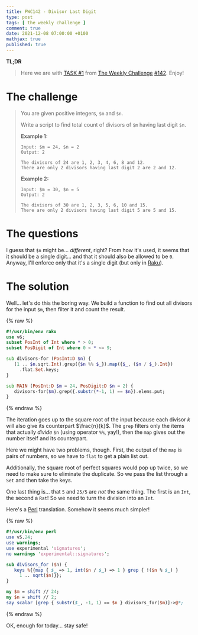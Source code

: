 ```yaml
---
title: PWC142 - Divisor Last Digit
type: post
tags: [ the weekly challenge ]
comment: true
date: 2021-12-08 07:00:00 +0100
mathjax: true
published: true
---
```


**TL;DR**

> Here we are with [TASK #1][] from [The Weekly Challenge][]
> [#142][]. Enjoy!

# The challenge

> You are given positive integers, `$m` and `$n`.
>
> Write a script to find total count of divisors of `$m` having last digit
> `$n`.
>
> **Example 1:**
>
>     Input: $m = 24, $n = 2
>     Output: 2
>     
>     The divisors of 24 are 1, 2, 3, 4, 6, 8 and 12.
>     There are only 2 divisors having last digit 2 are 2 and 12.
>
> **Example 2:**
>
>     Input: $m = 30, $n = 5
>     Output: 2
>     
>     The divisors of 30 are 1, 2, 3, 5, 6, 10 and 15.
>     There are only 2 divisors having last digit 5 are 5 and 15.

# The questions

I guess that `$n` might be... *different*, right? From how it's used, it
seems that it should be a single digit... and that it should also be
allowed to be `0`. Anyway, I'll enforce only that it's a single digit
(but only in [Raku][]).

# The solution

Well... let's do this the boring way. We build a function to find out
all divisors for the input `$m`, then filter it and count the result.

{% raw %}
```raku
#!/usr/bin/env raku
use v6;
subset PosInt of Int where * > 0;
subset PosDigit of Int where 0 < * <= 9;

sub divisors-for (PosInt:D $n) {
   (1 .. $n.sqrt.Int).grep({$n %% $_}).map({$_, ($n / $_).Int})
     .flat.Set.keys;
}

sub MAIN (PosInt:D $m = 24, PosDigit:D $n = 2) {
   divisors-for($m).grep({.substr(*-1, 1) == $n}).elems.put;
}
```
{% endraw %}

The iteration goes up to the square root of the input because each
divisor $k$ will also give its counterpart $\frac{n}{k}$. The `grep`
filters only the items that actually *divide* `$n` (using operator `%%`,
yay!), then the `map` gives out the number itself and its counterpart.

Here we might have two problems, though. First, the output of the `map`
is pairs of numbers, so we have to `flat` to get a plain list out.

Additionally, the square root of perfect squares would pop up twice, so
we need to make sure to eliminate the duplicate. So we pass the list
through a `Set` and then take the keys.

One last thing is... that `5` and `25/5` are *not* the same thing. The
first is an `Int`, the second a `Rat`! So we need to turn the division
into an `Int`.

Here's a [Perl][] translation. Somehow it seems much simpler!

{% raw %}
```perl
#!/usr/bin/env perl
use v5.24;
use warnings;
use experimental 'signatures';
no warnings 'experimental::signatures';

sub divisors_for ($n) {
   keys %{{map { $_ => 1, int($n / $_) => 1 } grep { !($n % $_) }
     1 .. sqrt($n)}};
}

my $m = shift // 24;
my $n = shift // 2;
say scalar [grep { substr($_, -1, 1) == $n } divisors_for($m)]->@*;
```
{% endraw %}

OK, enough for today... stay safe!

[The Weekly Challenge]: https://theweeklychallenge.org/
[#142]: https://theweeklychallenge.org/blog/perl-weekly-challenge-142/
[TASK #1]: https://theweeklychallenge.org/blog/perl-weekly-challenge-142/#TASK1
[Perl]: https://www.perl.org/
[Raku]: https://raku.org/
